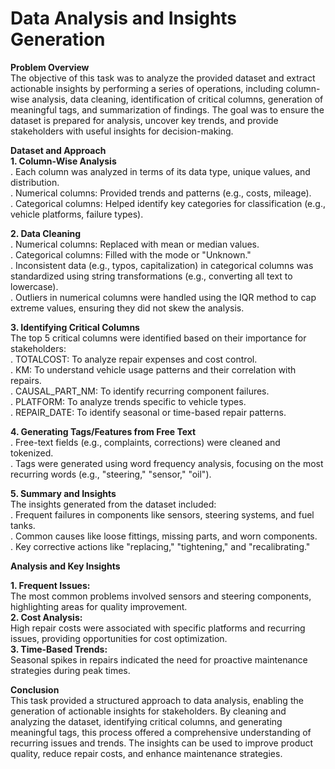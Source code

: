 # Data Analysis and Insights Generation<br>

**Problem Overview**<br>
The objective of this task was to analyze the provided dataset and extract actionable insights by performing a series of operations, 
including column-wise analysis, data cleaning, identification of critical columns, generation of meaningful tags, 
and summarization of findings. The goal was to ensure the dataset is prepared for analysis, uncover key trends,
and provide stakeholders with useful insights for decision-making.<br>

**Dataset and Approach**<br>
**1. Column-Wise Analysis** <br>
. Each column was analyzed in terms of its data type, unique values, and distribution.<br>
. Numerical columns: Provided trends and patterns (e.g., costs, mileage).<br>
. Categorical columns: Helped identify key categories for classification (e.g., vehicle platforms, failure types).<br>

**2. Data Cleaning** <br>
. Numerical columns: Replaced with mean or median values.<br>
. Categorical columns: Filled with the mode or "Unknown."<br>
. Inconsistent data (e.g., typos, capitalization) in categorical columns was standardized using string transformations (e.g., converting all text to lowercase).<br>
. Outliers in numerical columns were handled using the IQR method to cap extreme values, ensuring they did not skew the analysis.<br>

**3. Identifying Critical Columns**<br>
The top 5 critical columns were identified based on their importance for stakeholders:<br>
. TOTALCOST: To analyze repair expenses and cost control.<br>
. KM: To understand vehicle usage patterns and their correlation with repairs.<br>
. CAUSAL_PART_NM: To identify recurring component failures.<br>
. PLATFORM: To analyze trends specific to vehicle types.<br>
. REPAIR_DATE: To identify seasonal or time-based repair patterns.<br>

**4. Generating Tags/Features from Free Text**<br>
. Free-text fields (e.g., complaints, corrections) were cleaned and tokenized.<br>
. Tags were generated using word frequency analysis, focusing on the most recurring words (e.g., "steering," "sensor," "oil").<bR>

**5. Summary and Insights** <bR>
The insights generated from the dataset included:<bR>
. Frequent failures in components like sensors, steering systems, and fuel tanks.<bR>
. Common causes like loose fittings, missing parts, and worn components.<bR>
. Key corrective actions like "replacing," "tightening," and "recalibrating."<bR>

**Analysis and Key Insights** <br>

**1. Frequent Issues:**<br>
The most common problems involved sensors and steering components, highlighting areas for quality improvement.<br>
**2. Cost Analysis:**<br>
High repair costs were associated with specific platforms and recurring issues, providing opportunities for cost optimization.<br>
**3. Time-Based Trends:**<br>
Seasonal spikes in repairs indicated the need for proactive maintenance strategies during peak times.<br>


**Conclusion** <br>
This task provided a structured approach to data analysis, enabling the generation of actionable insights for stakeholders. 
By cleaning and analyzing the dataset, identifying critical columns, and generating meaningful tags, this process offered a 
comprehensive understanding of recurring issues and trends. The insights can be used to improve product quality, reduce repair costs, 
and enhance maintenance strategies.




